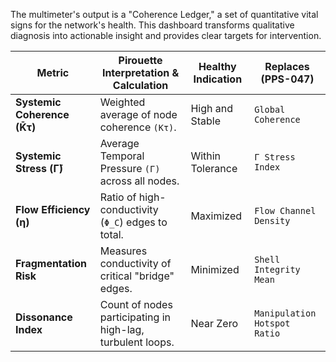 The multimeter's output is a "Coherence Ledger," a set of quantitative vital signs for the network's health. This dashboard transforms qualitative diagnosis into actionable insight and provides clear targets for intervention.

| Metric                     | Pirouette Interpretation & Calculation                | Healthy Indication | Replaces (PPS-047)          |
| -------------------------- | --------------------------------------------------- | ------------------ | --------------------------- |
| **Systemic Coherence (K̄τ)** | Weighted average of node coherence `(Kτ)`.          | High and Stable    | `Global Coherence`          |
| **Systemic Stress (Γ̄)**    | Average Temporal Pressure `(Γ)` across all nodes.   | Within Tolerance   | `Γ Stress Index`            |
| **Flow Efficiency (η)**    | Ratio of high-conductivity (`Φ_C`) edges to total.    | Maximized          | `Flow Channel Density`      |
| **Fragmentation Risk**     | Measures conductivity of critical "bridge" edges.     | Minimized          | `Shell Integrity Mean`      |
| **Dissonance Index**       | Count of nodes participating in high-lag, turbulent loops. | Near Zero        | `Manipulation Hotspot Ratio`|